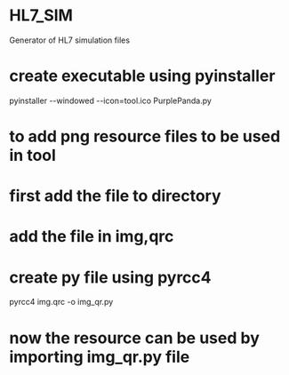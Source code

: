 # HL7_SIM
Generator of HL7 simulation files

# create executable using pyinstaller
pyinstaller --windowed --icon=tool.ico PurplePanda.py

# to add png resource files to be used in tool
# first add the file to directory
# add the file in img,qrc
# create py file using pyrcc4
pyrcc4 img.qrc -o img_qr.py
# now the resource can be used by importing img_qr.py file